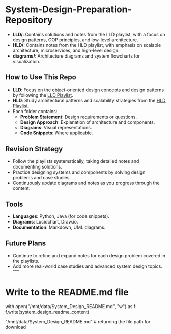 # System-Design-Preparation-Repository

- **LLD/**: Contains solutions and notes from the LLD playlist, with a focus on design patterns, OOP principles, and low-level architecture.
- **HLD/**: Contains notes from the HLD playlist, with emphasis on scalable architecture, microservices, and high-level design.
- **diagrams/**: Architecture diagrams and system flowcharts for visualization.

## How to Use This Repo

- **LLD**: Focus on the object-oriented design concepts and design patterns by following the [LLD Playlist](https://www.youtube.com/playlist?list=PL6W8uoQQ2c61X_9e6Net0WdYZidm7zooW).
- **HLD**: Study architectural patterns and scalability strategies from the [HLD Playlist](https://www.youtube.com/playlist?list=PL6W8uoQQ2c63W58rpNFDwdrBnq5G3EfT7).
- Each folder contains:
  - **Problem Statement**: Design requirements or questions.
  - **Design Approach**: Explanation of architecture and components.
  - **Diagrams**: Visual representations.
  - **Code Snippets**: Where applicable.

## Revision Strategy

- Follow the playlists systematically, taking detailed notes and documenting solutions.
- Practice designing systems and components by solving design problems and case studies.
- Continuously update diagrams and notes as you progress through the content.

## Tools

- **Languages**: Python, Java (for code snippets).
- **Diagrams**: Lucidchart, Draw.io.
- **Documentation**: Markdown, UML diagrams.

## Future Plans

- Continue to refine and expand notes for each design problem covered in the playlists.
- Add more real-world case studies and advanced system design topics.
"""

# Write to the README.md file
with open("/mnt/data/System_Design_README.md", "w") as f:
    f.write(system_design_readme_content)

"/mnt/data/System_Design_README.md"  # returning the file path for download
